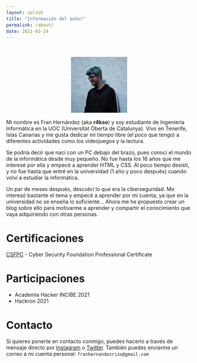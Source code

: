 ```yaml
---
layout: splash
title: "Información del autor"
permalink: /about/
date: 2021-03-24
---
```


<br>

<p align="center">
<img src="/assets/images/about/cover.jpg" width="30%">
</p>

Mi nombre es Fran Hernández (aka **r4kso**) y soy estudiante de Ingeniería Informática en la UOC (Universitat Oberta de Catalunya). Vivo en Tenerife, Islas Canarias y me gusta dedicar mi tiempo libre (el poco que tengo) a diferentes actividades como los videojuegos y la lectura.

Se podría decir que nací con un PC debajo del brazo, pues conocí el mundo de la informática desde muy pequeño. No fue hasta los 16 años que me interesé por ella y empecé a aprender HTML y CSS. Al poco tiempo desistí, y no fue hasta que entré en la universidad (1 año y poco después) cuando volví a estudiar la informática.

Un par de meses después, descubrí lo que era la ciberseguridad. Me interesó bastante el tema y empecé a aprender por mi cuenta, ya que en la universidad no se enseña lo suficiente... Ahora me he propuesto crear un blog sobre ello para motivarme a aprender y compartir el conocimiento que vaya adquiriendo con otras personas.
# Certificaciones
[CSFPC](https://www.linkedin.com/in/fran-hern%C3%A1ndez-rizo-624b891aa/) - Cyber Security Foundation Professional Certificate

# Participaciones
- Academia Hacker INCIBE 2021
- Hackron 2021

# Contacto
Si quieres ponerte en contacto conmigo, puedes hacerlo a través de mensaje directo por [Instagram](https://www.instagram.com/fran.rakso/) o [Twitter](https://twitter.com/r4kso_cs). También puedes enviarme un correo a mi cuenta personal:
`franhernandezrizo@gmail.com`
